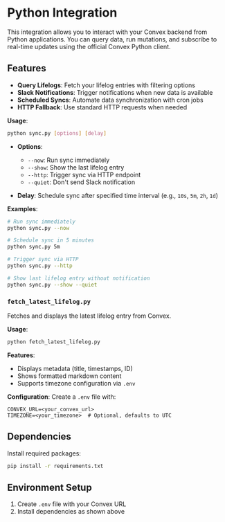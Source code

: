 # Python Integration

This integration allows you to interact with your Convex backend from Python applications. You can query data, run mutations, and subscribe to real-time updates using the official Convex Python client.

## Features

- **Query Lifelogs**: Fetch your lifelog entries with filtering options
- **Slack Notifications**: Trigger notifications when new data is available
- **Scheduled Syncs**: Automate data synchronization with cron jobs
- **HTTP Fallback**: Use standard HTTP requests when needed

**Usage**:
```bash
python sync.py [options] [delay]
```

- **Options**:
  - `--now`: Run sync immediately
  - `--show`: Show the last lifelog entry
  - `--http`: Trigger sync via HTTP endpoint
  - `--quiet`: Don't send Slack notification

- **Delay**: Schedule sync after specified time interval (e.g., `10s`, `5m`, `2h`, `1d`)

**Examples**:
```bash
# Run sync immediately
python sync.py --now

# Schedule sync in 5 minutes
python sync.py 5m

# Trigger sync via HTTP
python sync.py --http

# Show last lifelog entry without notification
python sync.py --show --quiet
```

### `fetch_latest_lifelog.py`
Fetches and displays the latest lifelog entry from Convex.

**Usage**:
```bash
python fetch_latest_lifelog.py
```

**Features**:
- Displays metadata (title, timestamps, ID)
- Shows formatted markdown content
- Supports timezone configuration via `.env`

**Configuration**:
Create a `.env` file with:
```env
CONVEX_URL=<your_convex_url>
TIMEZONE=<your_timezone>  # Optional, defaults to UTC
```

## Dependencies
Install required packages:
```bash
pip install -r requirements.txt
```

## Environment Setup
1. Create `.env` file with your Convex URL
2. Install dependencies as shown above
